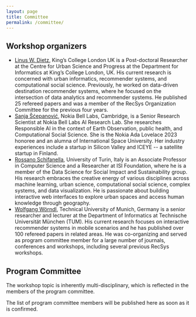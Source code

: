 ```yaml
---
layout: page
title: Committee
permalink: /committee/
---
```



## Workshop organizers

- [Linus W. Dietz](https://linusdietz.com), King’s College London UK is a Post-doctoral Researcher at the Centre for Urban Science and Progress at the Department for Informatics at King’s College London, UK. His current research is concerned with urban informatics, recommender systems, and computational social science. Previously, he worked on data-driven destination recommender systems, where he focused on the intersection of data analytics and recommender systems. He published 25 refereed papers and was a member of the RecSys Organization Committee for the previous four years.
- [Sanja Šćepanović](https://www.bell-labs.com/about/researcher-profiles/sanjascepanovic), Nokia Bell Labs, Cambridge, is a Senior Research Scientist at Nokia Bell Labs AI Research Lab. She researches Responsible AI in the context of Earth Observation, public health, and Computational Social Science. She is the Nokia Ada Lovelace 2023 honoree and an alumna of International Space University. Her industry experiences include a startup in Silicon Valley and ICEYE -- a satellite startup in Finland.
- [Rossano Schifanella](http://www.di.unito.it/~schifane), University of Turin, Italy is an Associate Professor in Computer Science and a Researcher at ISI Foundation, where he is a member of the Data Science for Social Impact and Sustainability group. His research embraces the creative energy of various disciplines across machine learning, urban science, computational social science, complex systems, and data visualization. He is passionate about building interactive web interfaces to explore urban spaces and access human knowledge through geography.
- [Wolfgang Wörndl](https://www.ce.cit.tum.de/cm/research-group/wolfgang-woerndl), Technical University of Munich, Germany is a senior researcher and lecturer at the Department of Informatics at Technische Universität München (TUM). His current research focuses on interactive recommender systems in mobile scenarios and he has published over 100 refereed papers in related areas. He was co-organizing and served as program committee member for a large number of journals, conferences and workshops, including several previous RecSys workshops.


## Program Committee

The workshop topic is inherently multi-disciplinary, which is reflected in the members of the program committee. 

The list of program committee members will be published here as soon as it is confirmed.